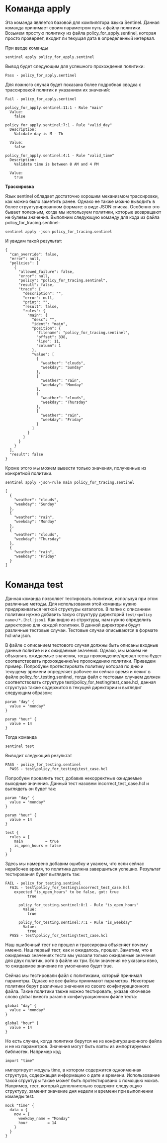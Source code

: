# Команда apply

Эта команда является базовой для компилятора языка Sentinel. Данная команда принимает своим параметром путь к файлу политики. Возьмем простую политику из файла policy_for_apply.sentinel, которая просто проверяет, входит ли текущая дата в определенный интервал.

При вводе команды
```
sentinel apply policy_for_apply.sentinel
```
Вывод будет следующим для успешного прохождения политики:
```
Pass - policy_for_apply.sentinel
```
Для ложного случая будет показана более подробная сводка с трассировкой политик и указанием их значений:
```
Fail - policy_for_apply.sentinel

policy_for_apply.sentinel:11:1 - Rule "main"
  Value:
    false

policy_for_apply.sentinel:7:1 - Rule "valid_day"
  Description:
    Validate day is M - Th

  Value:
    false

policy_for_apply.sentinel:4:1 - Rule "valid_time"
  Description:
    Validate time is between 8 AM and 4 PM

  Value:
    true
```

**Трассировка**

Язык sentinel обладает достаточно хорошим механизмом трассировки, как можно было заметить ранее. Однако ее также можно выводить в более структурированном формате: в виде JSON списка. Особенно это бывает полезным, когда мы используем политики, которые возвращают не булевы значения. Выполним следующую команду для кода из файла policy_for_tracing.sentinel:
```
sentinel apply -json policy_for_tracing.sentinel
```
И увидим такой результат:
```
{
  "can_override": false,
  "error": null,
  "policies": [
    {
      "allowed_failure": false,
      "error": null,
      "policy": "policy_for_tracing.sentinel",
      "result": false,
      "trace": {
        "description": "",
        "error": null,
        "print": "",
        "result": false,
        "rules": {
          "main": {
            "desc": "",
            "ident": "main",
            "position": {
              "filename": "policy_for_tracing.sentinel",
              "offset": 338,
              "line": 11,
              "column": 1
            },
            "value": [
              {
                "weather": "clouds",
                "weekday": "Sunday"
              },
              {
                "weather": "rain",
                "weekday": "Monday"
              },
              {
                "weather": "clouds",
                "weekday": "Thursday"
              },
              {
                "weather": "rain",
                "weekday": "Friday"
              }
            ]
          }
        }
      }
    }
  ],
  "result": false
}
```
Кроме этого мы можем вывести только значения, полученные из конкретной политики.
```
sentinel apply -json-rule main policy_for_tracing.sentinel
``` 
```
[
  {
    "weather": "clouds",
    "weekday": "Sunday"
  },
  {
    "weather": "rain",
    "weekday": "Monday"
  },
  {
    "weather": "clouds",
    "weekday": "Thursday"
  },
  {
    "weather": "rain",
    "weekday": "Friday"
  }
]
```

# Команда test

Данная команда позволяет тестировать политики, используя при этом различные методы.
Для использования этой команды нужно придерживаться четкой структуры каталогов. В папке с описанием политики нужно добавить такую структуру директорий `test/<policy name>/*.[hcl|json]`. Как видно из структуры, нам нужно определить директорию для каждой политики. В данной директории будут различные тестовые случаи. Тестовые случаи описываются в формате hcl или json.

В файле с описанием тестового случая должны быть описаны входные данные политие и их ожидаемые значения. Однако, мы можем не объявлять ожидаемые значения, тогда прохождение/провал теста будет соответствовать прохождению/не прохождению политики. Приведем пример. Попробуем протестировать политику которая по дню и текущему времени определяет рабочее ли сейчас время и лежит в файле policy_for_testing.sentinel, тогда файл с тестовым случаем должен соответствовать структуре test/policy_for_testing/test_case.hcl, данная структура также содержится в текущей директории и выглядит следующим образом:

```
param "day" {
  value = "monday"
}

param "hour" {
  value = 14
}
```

Тогда команда 
```
sentinel test
```
Выводит следующий результат
```
PASS - policy_for_testing.sentinel
  PASS - test\policy_for_testing\test_case.hcl
```

Попробуем провалить тест, добавив некорректные ожидаемые выходные значения. Данный тест назовем incorrect_test_case.hcl и выглядеть он будет так:
```
param "day" {
  value = "monday"
}

param "hour" {
  value = 14
}

test {
  rules = {
    main          = true
    is_open_hours = false
  }
}
```
Здесь мы намерено добавим ошибку и укажем, что если сейчас нерабочее время, то политика должна завершиться успешно. Результат тестирования будет выглядеть так:
```
FAIL - policy_for_testing.sentinel
  FAIL - test\policy_for_testing\incorrect_test_case.hcl
    expected "is_open_hours" to be false, got: true
          true

      policy_for_testing.sentinel:8:1 - Rule "is_open_hours"
        Value:
          true

      policy_for_testing.sentinel:7:1 - Rule "is_weekday"
        Value:
          true
  PASS - test\policy_for_testing\test_case.hcl
```
Наш ошибочный тест не прошел и трассировка объясняет почему именно. Наш первый тест, как и ожидалось, прошел. Заметим, что в ожидаемых значениях теста мы указали только ожидаемые значения для двух политик, хотя в файле их три. Если значения не указаны явно, то ожидаемое значение по умолчанию будет true.

Сейчас мы тестировали файл с политиками, который принимал параметры. Однако не все файлы принимают параметры. Некоторые политики берут различные значения из своего конфигурационного файла. Такие политики также можно тестировать, указав ключевое слово global вместо param в конфигурационном файле теста:
```
global "day" {
  value = "monday"
}

global "hour" {
  value = 14
}
```
Но есть случаи, когда политики берутся не из конфигурационного файла и не из параметров. Значения могут быть взяты из импортируемых библиотек. Например код
```
import "time"
```
импортирует модуль time, в котором содержится одноименная структура, содержащая информацию о дате и времени. Использование такой структуры также может быть протестировано с помощью моков. Например, тест, который дополнительно содержит следующую структуру, заменит значение дня недели и времени при выполнении команды test.
```
mock "time" {
  data = {
    now = {
      weekday_name = "Monday"
      hour         = 14
    }
  }
}
```